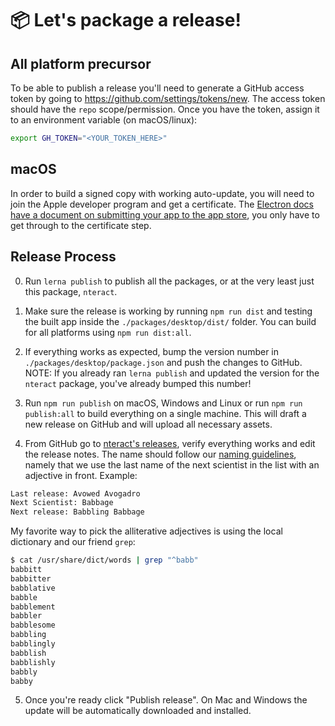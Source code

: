 # :package: Let's package a release!

## All platform precursor

To be able to publish a release you'll need to generate a GitHub access token by going to <https://github.com/settings/tokens/new>.  The access token should have the `repo` scope/permission.  Once you have the token, assign it to an environment variable (on macOS/linux):
```bash
export GH_TOKEN="<YOUR_TOKEN_HERE>"
```

## macOS

In order to build a signed copy with working auto-update, you will need to join the Apple developer program and get a certificate. The [Electron docs have a document on submitting your app to the app store](https://github.com/electron/electron/blob/master/docs/tutorial/mac-app-store-submission-guide.md), you only have to get through to the certificate step.

## Release Process

0. Run `lerna publish` to publish all the packages, or at the very least just this package, `nteract`.

1. Make sure the release is working by running `npm run dist` and testing the built app inside the `./packages/desktop/dist/` folder. You can build for all platforms using `npm run dist:all`.

2. If everything works as expected, bump the version number in `./packages/desktop/package.json` and push the changes to GitHub. NOTE: If you already ran `lerna publish` and updated the version for the `nteract` package, you've already bumped this number!

3. Run `npm run publish` on macOS, Windows and Linux or run `npm run publish:all` to build everything on a single machine. This will draft a new release on GitHub and will upload all necessary assets.

4. From GitHub go to [nteract's releases](https://github.com/nteract/nteract/releases), verify everything works and edit the release notes. The name should follow our [naming guidelines](https://github.com/nteract/naming), namely that we use the last name of the next scientist in the list with an adjective in front.
Example:
```bash
Last release: Avowed Avogadro
Next Scientist: Babbage
Next release: Babbling Babbage
```
My favorite way to pick the alliterative adjectives is using the local dictionary and our friend `grep`:
```bash
$ cat /usr/share/dict/words | grep "^babb"
babbitt
babbitter
babblative
babble
babblement
babbler
babblesome
babbling
babblingly
babblish
babblishly
babbly
babby
```

5. Once you're ready click "Publish release". On Mac and Windows the update will be automatically downloaded and installed.
